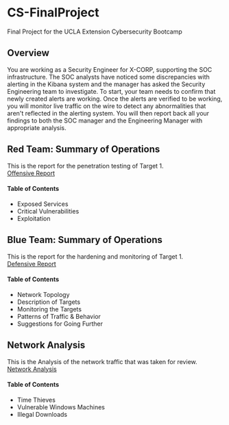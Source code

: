 # CS-FinalProject
Final Project for the UCLA Extension Cybersecurity Bootcamp

## Overview
You are working as a Security Engineer for X-CORP, supporting the SOC infrastructure. The SOC analysts have noticed some discrepancies with alerting in the Kibana system and the manager has asked the Security Engineering team to investigate.
To start, your team needs to confirm that newly created alerts are working. Once the alerts are verified to be working, you will monitor live traffic on the wire to detect any abnormalities that aren't reflected in the alerting system.
You will then report back all your findings to both the SOC manager and the Engineering Manager with appropriate analysis.

## Red Team: Summary of Operations
This is the report for the penetration testing of Target 1.  
[Offensive Report](https://github.com/danclarkrivera/CS-FinalProject/blob/main/OffensiveReport.md)
#### Table of Contents
- Exposed Services
- Critical Vulnerabilities
- Exploitation

## Blue Team: Summary of Operations
This is the report for the hardening and monitoring of Target 1.  
[Defensive Report](https://github.com/danclarkrivera/CS-FinalProject/blob/main/DefenseReport.md)
#### Table of Contents
- Network Topology
- Description of Targets
- Monitoring the Targets
- Patterns of Traffic & Behavior
- Suggestions for Going Further

## Network Analysis
This is the Analysis of the network traffic that was taken for review.  
[Network Analysis](https://github.com/danclarkrivera/CS-FinalProject/blob/main/NetworkAnalysis.md)
#### Table of Contents
- Time Thieves
- Vulnerable Windows Machines
- Illegal Downloads
